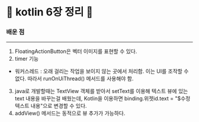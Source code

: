:ghost: kotlin 6장 정리 :ghost:
=============
### 배운 점 
-------------
1. FloatingActionButton은 벡터 이미지를 표현할 수 있다.
2. timer 기능
  * 워커스레드 : 오래 걸리는 작업을 보이지 않는 곳에서 처리함. 이는 UI를 조작할 수 없다. 따라서 runOnUiThread() 메서드를 사용해야 함.
3. java로 개발할때는 TextView 객체를 받아서 setText를 이용해 텍스트 뷰에 있는 text 내용을 바꾸는걸 배웠는데, Kotlin을 이용하면 binding.위젯id.text = "$수정 텍스트 내용"으로 변경할 수 있다. 
4. addView() 메서드는 동적으로 뷰 추가가 가능하다. 
